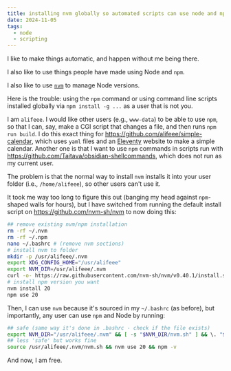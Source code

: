 ```yaml
---
title: installing nvm globally so automated scripts can use node and npm
date: 2024-11-05
tags:
  - node
  - scripting
---
```

I like to make things automatic, and happen without me being there.

I also like to use things people have made using Node and `npm`.

I also like to use [`nvm`](https://github.com/nvm-sh/nvm) to manage Node versions.

Here is the trouble: using the `npm`  command or using command line scripts installed globally via `npm install -g ...` as a user that is not you.

I am `alifeee`. I would like other users (e.g., `www-data`) to be able to use `npm`, so that I can, say, make a CGI script that changes a file, and then runs `npm run build`. I do this exact thing for <https://github.com/alifeee/simple-calendar>, which uses `yaml` files and an [Eleventy](https://www.11ty.dev/) website to make a simple calendar. Another one is that I want to use `npm` commands in scripts run with <https://github.com/Taitava/obsidian-shellcommands>, which does not run as my current user.

The problem is that the normal way to install `nvm` installs it into your user folder (i.e., `/home/alifeee`), so other users can't use it.

It took me way too long to figure this out (banging my head against `npm`-shaped walls for hours), but I have switched from running the default install script on <https://github.com/nvm-sh/nvm> to now doing this:

```bash
## remove existing nvm/npm installation
rm -rf ~/.nvm
rm -rf ~/.npm
nano ~/.bashrc # (remove nvm sections)
# install nvm to folder
mkdir -p /usr/alifeee/.nvm
export XDG_CONFIG_HOME="/usr/alifeee"
export NVM_DIR=/usr/alifeee/.nvm
curl -o- https://raw.githubusercontent.com/nvm-sh/nvm/v0.40.1/install.sh | bash
# install npm version you want
nvm install 20
npm use 20
```

Then, I can use `nvm` because it's sourced in my `~/.bashrc` (as before), but importantly, any user can use `npm` and Node by running:

```bash
## safe (same way it's done in .bashrc - check if the file exists)
export NVM_DIR="/usr/alifeee/.nvm" && [ -s "$NVM_DIR/nvm.sh" ] && \. "$NVM_DIR/nvm.sh"; nvm use 20; npm --version
## less 'safe' but works fine
source /usr/alifeee/.nvm/nvm.sh && nvm use 20 && npm -v
```

And now, I am free.
